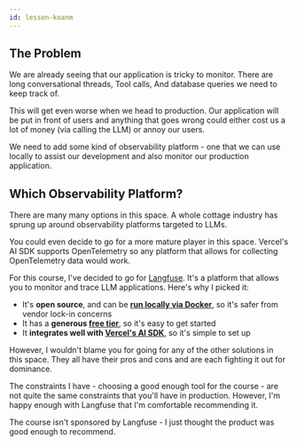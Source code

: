 ```yaml
---
id: lesson-koanm
---
```


## The Problem

We are already seeing that our application is tricky to monitor. There are long conversational threads, Tool calls, And database queries we need to keep track of.

This will get even worse when we head to production. Our application will be put in front of users and anything that goes wrong could either cost us a lot of money (via calling the LLM) or annoy our users.

We need to add some kind of observability platform - one that we can use locally to assist our development and also monitor our production application.

## Which Observability Platform?

There are many many options in this space. A whole cottage industry has sprung up around observability platforms targeted to LLMs.

You could even decide to go for a more mature player in this space. Vercel's AI SDK supports OpenTelemetry so any platform that allows for collecting OpenTelemetry data would work.

For this course, I've decided to go for [Langfuse](https://langfuse.com/). It's a platform that allows you to monitor and trace LLM applications. Here's why I picked it:

- It's **open source**, and can be **[run locally via Docker](https://langfuse.com/self-hosting/local)**, so it's safer from vendor lock-in concerns
- It has a **generous [free tier](https://langfuse.com/pricing)**, so it's easy to get started
- It **integrates well with [Vercel's AI SDK](https://langfuse.com/docs/integrations/vercel-ai-sdk)**, so it's simple to set up

However, I wouldn't blame you for going for any of the other solutions in this space. They all have their pros and cons and are each fighting it out for dominance.

The constraints I have - choosing a good enough tool for the course - are not quite the same constraints that you'll have in production. However, I'm happy enough with Langfuse that I'm comfortable recommending it.

The course isn't sponsored by Langfuse - I just thought the product was good enough to recommend.
